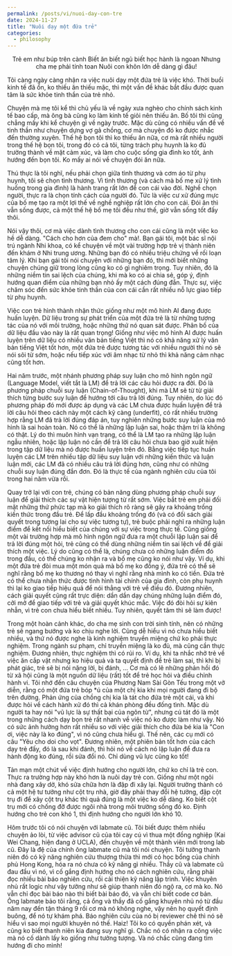 ```yaml
---
permalink: /posts/vi/nuoi-day-con-tre
date: 2024-11-27
title: "Nuôi dạy một đứa trẻ"
categories:
  - philosophy
---
```


<p align="center">
Trẻ em như búp trên cành
Biết ăn biết ngủ biết học hành là ngoan
Nhưng cha mẹ phải tính toan
Nuôi con khôn lớn dễ dàng gì đâu!
</p>

Tôi càng ngày càng nhận ra việc nuôi dạy một đứa trẻ là việc khó. Thời buổi kinh tế đã ổn, ko thiếu ăn thiếu mặc, thì một vấn đề khác bắt đầu được quan tâm là sức khỏe tinh thần của trẻ nhỏ.

Chuyện mà mẹ tôi kể thì chủ yếu là về ngày xưa nghèo cho chính sách kinh tế bao cấp, mà ông bà cũng ko làm kinh tế giỏi nên thiếu ăn. Bố tôi thì cũng chẳng mấy khi kể chuyện gì về ngày trước. Mặc dù cũng có nhiều vấn đề về tinh thần như chuyện dựng vợ gả chồng, cơ mà chuyện đó ko được nhắc đến thường xuyên. 
Thế hệ bọn tôi thì ko thiếu ăn nữa, cơ mà rất nhiều người trong thế hệ bọn tôi, trong đó có cả tôi, từng trách phụ huynh là ko đủ trưởng thành về mặt cảm xúc, và làm cho cuộc sống gia đình ko tốt, ảnh hướng đến bọn tôi. Ko mấy ai nói về chuyện đói ăn nữa.

Thú thực là tôi nghĩ, nếu phải chọn giữa tình thương và cơm áo từ phụ huynh, tôi sẽ chọn tình thương. Vì tình thương (và cách mà bố mẹ xử lý tình huống trong gia đình) là hành trang rất lớn để con cái vào đời. Nghề chọn người, thực ra là chọn tính cách của người đó. Tức là việc cư xử đúng mực của bố mẹ tạo ra một lợi thế về nghề nghiệp rất lớn cho con cái. Đói ăn thì vẫn sống được, cả một thế hệ bố mẹ tôi đều như thế, giờ vẫn sống tốt đấy thôi.

Nói vậy thôi, cơ mà việc dành tình thương cho con cái cũng là một việc ko hề dễ dàng. "Cách cho hơn của đem cho" mà!. Bạn gái tôi, một bác sĩ nội trú ngành Nhi khoa, có kể chuyện về một vài trường hợp trẻ vị thành niên đến khám ở Nhi trung ương. Những bạn đó có nhiều triệu chứng về rối loạn tâm lý. Khi bạn gái tôi nói chuyện với những bạn đó, thì mới biết những chuyện chúng giữ trong lòng cũng ko có gì nghiêm trọng. Tuy nhiên, đó là những niềm tin sai lệch của chúng, khi mà ko có ai chia sẻ, góp ý, định hướng quan điểm của những bạn nhỏ ấy một cách đúng đắn. Thực sự, việc chăm sóc đến sức khỏe tinh thần của con cái cần rất nhiều nỗ lực giao tiếp từ phụ huynh.

Việc con trẻ hình thành nhận thức giống như một mô hình AI đang được huấn luyện. Dữ liệu trong sự phát triển của một đứa trẻ là từ những tương tác của nó với môi trường, hoặc những thứ nó quan sát được. Phân bố của dữ liệu đầu vào này là rất quan trọng! Giống như việc mô hình AI được huấn luyện trên dữ liệu có nhiều văn bản tiếng Việt thì nó có khả năng xử lý văn bản tiếng Việt tốt hơn, một đứa trẻ được tương tác với nhiều người thì nó sẽ nói sõi từ sớm, hoặc nếu tiếp xúc với âm nhạc từ nhỏ thì khả năng cảm nhạc cũng tốt hơn.

Hai năm trước, một nhánh phương pháp suy luận cho mô hình ngôn ngữ (Language Model, viết tắt là LM) để trả lời các câu hỏi được ra đời. Đó là phương pháp chuỗi suy luận (Chain-of-Thought), khi mà LM sẽ từ từ giải thích từng bước suy luận để hướng tới câu trả lời đúng. Tuy nhiên, do lúc đó phương pháp đó mới được áp dụng và các LM chưa được huấn luyện để trả lời câu hỏi theo cách này một cách kỹ càng (underfit), có rất nhiều trường hợp rằng LM đã trả lời đúng đáp án, tuy nghiên những bước suy luận của mô hình là sai hoàn toàn. Nó có thể là những lập luận sai, hoặc thậm trí là không có thật. Lý do thì muôn hình vạn trạng, có thể là LM tạo ra những lập luận ngẫu nhiên, hoặc lập luận nó cần để trả lời câu hỏi chưa bao giờ xuất hiện trong tập dữ liệu mà nó được huấn luyện trên đó. Bằng việc tiếp tục huấn luyện các LM trên nhiều tập dữ liệu suy luận với những kiến thức và luận luận mới, các LM đã có nhiều câu trả lời đúng hơn, cũng như có những chuỗi suy luận đúng đắn đơn. Đó là thực tế của ngành nghiên cứu của tôi trong hai năm vừa rồi.

Quay trở lại với con trẻ, chúng có bản năng dùng phương pháp chuỗi suy luận để giải thích các sự vật hiện tượng từ rất sớm. Việc bắt trẻ em phải đối mặt những thứ phức tạp mà ko giải thích rõ ràng sẽ gây ra khoảng trống kiến thức trong đầu trẻ. Để lấp đầu khoảng trống đó (và có đối sách giải quyết trong tương lai cho sự việc tương tự), trẻ buộc phải nghĩ ra những luận điểm để kết nối hiểu biết của chúng với sự việc trong thực tế. Cũng giống một vài trường hợp mà mô hình ngôn ngữ đưa ra một chuỗi lập luận sai để trả lời đúng một hỏi, trẻ cũng có thể dùng những niềm tin sai lệch về để giải thích một việc. Lý do cũng có thể là, chúng chưa có những luận điểm đó trong đầu, có thể chúng ko nhận ra và bố mẹ cũng ko nói như vậy. Ví dụ, khi một đứa trẻ đòi mua một món quà mà bố mẹ ko đồng ý, đứa trẻ có thể sẽ nghĩ rằng bố mẹ ko thương nó thay vì nghĩ rằng nhà mình ko có tiền. Đứa trẻ có thể chưa nhận thức được tình hình tài chính của gia đình, còn phụ huynh thì lại ko giao tiếp hiệu quả để nói thẳng với trẻ về điều đó. Đương nhiên, cách giải quyết cũng rất trực diện: dần dần dạy chúng những luận điểm đó, cởi mở để giao tiếp với trẻ và giải quyết khúc mắc. Việc đó đòi hỏi sự kiên nhẫn, vì trẻ con chưa hiểu biết nhiều. Tuy nhiên, quyết tâm thì sẽ làm được!

Trong một hoàn cảnh khác, do cha mẹ sinh con trời sinh tính, nên có những trẻ sẽ ngang bướng và ko chịu nghe lời. Cũng dễ hiểu vì nó chưa hiểu biết nhiều, và thứ nó được nghe là kinh nghiệm truyền miệng chứ ko phải thực nghiệm. Trong ngành sư phạm, chỉ truyền miệng là ko đủ, mà cũng cần thực nghiệm. Đương nhiên, thực nghiệm thì có rủi ro. Ví dụ, khi ta nhắc nhở trẻ về việc ăn cắp vặt nhưng ko hiệu quả và ta quyết định để trẻ làm sai, thì khi bị phát giác, trẻ sẽ bị nói nặng lời, bị đánh, ... Cơ mà có lẽ những phản hồi đó từ xã hội cũng là một nguồn dữ liệu (rất) tốt để trẻ học hỏi và điều chỉnh hành vi. Tôi nhớ đến câu chuyện của Phương Nam Sài Gòn Tếu trong một vở diễn, rằng có một đứa trẻ bóp \*ú của một chị kia khi mọi người đang đi bộ trên đường. Phản ứng của chồng chị kia là tát cho đứa trẻ một cái, và khi được hỏi về cách hành xử đó thì cả khán phòng đều đống tình. Mặc dù người ta hay nói "vũ lực là sự thất bại của ngôn từ", nhưng cú tát đó là một trong những cách dạy bọn trẻ rất nhanh về việc nó ko được làm như vậy. Nó có sức ảnh hưởng hơn rất nhiều so với việc giải thích cho đứa bé kia là "Con ơi, việc này là ko đúng", vì nó cũng chưa hiểu gì. Thế nên, các cụ mới có câu "Yêu cho doi cho vọt". Đương nhiên, một phiên bản tốt hơn của cách dạy trẻ đấy, đó là sau khi đánh, thì hỏi nó về cách nó lập luận để đưa ra hành động ko đúng, rồi sửa đổi nó. Chỉ dùng vũ lực cũng ko tốt!

Tản mạn một chút về việc định hướng cho người lớn, chứ ko chỉ là trẻ con. Thực ra trường hợp này khó hơn là nuôi dạy trẻ con. Giống như một ngôi nhà đang xây dở, khó sửa chữa hơn là đập đi xây lại. Người trưởng thành có cả một hệ tư tưởng như cột trụ nhà, giờ đây phải thay đổi hệ tưởng, đập cột trụ đi để xây cột trụ khác thì quả đúng là một việc ko dễ dàng. Ko biết cột trụ mới có chống đỡ được ngôi nhà trong môi trường sống đó ko. Định hướng cho trẻ con khó 1, thì định hướng cho người lớn khó 10.

Hôm trước tôi có nói chuyện với labmate cũ. Tôi biết được thêm nhiều chuyện ảo lòi, từ việc advisor cũ của tôi cay cú vì thua một đồng nghiệp (Kai Wei Chang, hiện đang ở UCLA), đến chuyện về một thành viên mới trong lab cũ. Đây là đệ của chính ông labmate cũ mà tôi nói chuyện. Tôi tưởng thanh niên đó có kỹ năng nghiên cứu thượng thừa thì mới có học bổng của chính phủ Hong Kong, hóa ra nó chưa có kỹ năng gì nhiều. Thầy cũ và labmate cũ đau đầu vì nó, vì cố gắng định hướng cho nó cách nghiên cứu, rằng phải đọc nhiều bài báo nghiên cứu, rồi cải thiện kỹ năng lập trình. Việc khuyên nhủ rất logic như vậy tưởng như sẽ giúp thanh niên đó ngộ ra, cơ mà ko. Nó vẫn chỉ đọc bài báo nào thì biết bài báo đó, và vẫn chỉ biết code cơ bản. Ông labmate bảo tôi rằng, cả ổng và thầy đã cố gắng khuyên nhủ nó từ đầu năm nay đến tận tháng 9 rồi cơ mà nó không nghe, vậy nên họ quyết định buông, để nó tự khám phá. Báo nghiên cứu của nó bị reviewer chê thì nó sẽ hiểu vì sao mọi người khuyên nó thế. Haiz! Tôi ko có quyền phán xét, và cũng ko biết thanh niên kia đang suy nghĩ gì. Chắc nó có nhận ra công việc mà nó cố dành lấy ko giống như tưởng tượng. Và nó chắc cũng đang tìm hướng đi cho mình!